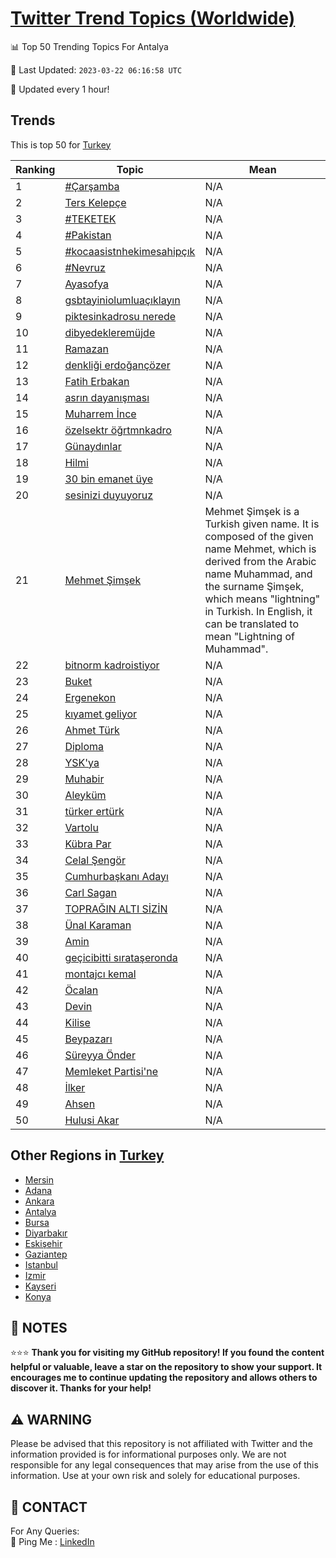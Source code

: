 [Twitter Trend Topics (Worldwide)](https://github.com/ErcinDedeoglu/Twitter-Trend-Topics)
==========


📊 Top 50 Trending Topics For Antalya

📆 Last Updated: `2023-03-22 06:16:58 UTC`

🔧 Updated every 1 hour!


## Trends

This is top 50 for [Turkey](</Turkey>)

| Ranking | Topic | Mean |
| ------- | ------------ | ------------ |
| 1 | [#Çarşamba](http://twitter.com/search?q=%23%c3%87ar%c5%9famba) | N/A |
| 2 | [Ters Kelepçe](http://twitter.com/search?q=Ters+Kelep%c3%a7e) | N/A |
| 3 | [#TEKETEK](http://twitter.com/search?q=%23TEKETEK) | N/A |
| 4 | [#Pakistan](http://twitter.com/search?q=%23Pakistan) | N/A |
| 5 | [#kocaasistnhekimesahipçık](http://twitter.com/search?q=%23kocaasistnhekimesahip%c3%a7%c4%b1k) | N/A |
| 6 | [#Nevruz](http://twitter.com/search?q=%23Nevruz) | N/A |
| 7 | [Ayasofya](http://twitter.com/search?q=Ayasofya) | N/A |
| 8 | [gsbtayiniolumluaçıklayın](http://twitter.com/search?q=gsbtayiniolumlua%c3%a7%c4%b1klay%c4%b1n) | N/A |
| 9 | [piktesinkadrosu nerede](http://twitter.com/search?q=piktesinkadrosu+nerede) | N/A |
| 10 | [dibyedekleremüjde](http://twitter.com/search?q=dibyedeklerem%c3%bcjde) | N/A |
| 11 | [Ramazan](http://twitter.com/search?q=Ramazan) | N/A |
| 12 | [denkliği erdoğançözer](http://twitter.com/search?q=denkli%c4%9fi+erdo%c4%9fan%c3%a7%c3%b6zer) | N/A |
| 13 | [Fatih Erbakan](http://twitter.com/search?q=Fatih+Erbakan) | N/A |
| 14 | [asrın dayanışması](http://twitter.com/search?q=asr%c4%b1n+dayan%c4%b1%c5%9fmas%c4%b1) | N/A |
| 15 | [Muharrem İnce](http://twitter.com/search?q=Muharrem+%c4%b0nce) | N/A |
| 16 | [özelsektr öğrtmnkadro](http://twitter.com/search?q=%c3%b6zelsektr+%c3%b6%c4%9frtmnkadro) | N/A |
| 17 | [Günaydınlar](http://twitter.com/search?q=G%c3%bcnayd%c4%b1nlar) | N/A |
| 18 | [Hilmi](http://twitter.com/search?q=Hilmi) | N/A |
| 19 | [30 bin emanet üye](http://twitter.com/search?q=30+bin+emanet+%c3%bcye) | N/A |
| 20 | [sesinizi duyuyoruz](http://twitter.com/search?q=sesinizi+duyuyoruz) | N/A |
| 21 | [Mehmet Şimşek](http://twitter.com/search?q=Mehmet+%c5%9eim%c5%9fek) | Mehmet Şimşek is a Turkish given name. It is composed of the given name Mehmet, which is derived from the Arabic name Muhammad, and the surname Şimşek, which means "lightning" in Turkish. In English, it can be translated to mean "Lightning of Muhammad". |
| 22 | [bitnorm kadroistiyor](http://twitter.com/search?q=bitnorm+kadroistiyor) | N/A |
| 23 | [Buket](http://twitter.com/search?q=Buket) | N/A |
| 24 | [Ergenekon](http://twitter.com/search?q=Ergenekon) | N/A |
| 25 | [kıyamet geliyor](http://twitter.com/search?q=k%c4%b1yamet+geliyor) | N/A |
| 26 | [Ahmet Türk](http://twitter.com/search?q=Ahmet+T%c3%bcrk) | N/A |
| 27 | [Diploma](http://twitter.com/search?q=Diploma) | N/A |
| 28 | [YSK'ya](http://twitter.com/search?q=YSK%27ya) | N/A |
| 29 | [Muhabir](http://twitter.com/search?q=Muhabir) | N/A |
| 30 | [Aleyküm](http://twitter.com/search?q=Aleyk%c3%bcm) | N/A |
| 31 | [türker ertürk](http://twitter.com/search?q=t%c3%bcrker+ert%c3%bcrk) | N/A |
| 32 | [Vartolu](http://twitter.com/search?q=Vartolu) | N/A |
| 33 | [Kübra Par](http://twitter.com/search?q=K%c3%bcbra+Par) | N/A |
| 34 | [Celal Şengör](http://twitter.com/search?q=Celal+%c5%9eeng%c3%b6r) | N/A |
| 35 | [Cumhurbaşkanı Adayı](http://twitter.com/search?q=Cumhurba%c5%9fkan%c4%b1+Aday%c4%b1) | N/A |
| 36 | [Carl Sagan](http://twitter.com/search?q=Carl+Sagan) | N/A |
| 37 | [TOPRAĞIN ALTI SİZİN](http://twitter.com/search?q=TOPRA%c4%9eIN+ALTI+S%c4%b0Z%c4%b0N) | N/A |
| 38 | [Ünal Karaman](http://twitter.com/search?q=%c3%9cnal+Karaman) | N/A |
| 39 | [Amin](http://twitter.com/search?q=Amin) | N/A |
| 40 | [geçicibitti sırataşeronda](http://twitter.com/search?q=ge%c3%a7icibitti+s%c4%b1rata%c5%9feronda) | N/A |
| 41 | [montajcı kemal](http://twitter.com/search?q=montajc%c4%b1+kemal) | N/A |
| 42 | [Öcalan](http://twitter.com/search?q=%c3%96calan) | N/A |
| 43 | [Devin](http://twitter.com/search?q=Devin) | N/A |
| 44 | [Kilise](http://twitter.com/search?q=Kilise) | N/A |
| 45 | [Beypazarı](http://twitter.com/search?q=Beypazar%c4%b1) | N/A |
| 46 | [Süreyya Önder](http://twitter.com/search?q=S%c3%bcreyya+%c3%96nder) | N/A |
| 47 | [Memleket Partisi'ne](http://twitter.com/search?q=Memleket+Partisi%27ne) | N/A |
| 48 | [İlker](http://twitter.com/search?q=%c4%b0lker) | N/A |
| 49 | [Ahsen](http://twitter.com/search?q=Ahsen) | N/A |
| 50 | [Hulusi Akar](http://twitter.com/search?q=Hulusi+Akar) | N/A |



## Other Regions in [Turkey](</Turkey>)

* [Mersin](</Turkey/Mersin.md>)
* [Adana](</Turkey/Adana.md>)
* [Ankara](</Turkey/Ankara.md>)
* [Antalya](</Turkey/Antalya.md>)
* [Bursa](</Turkey/Bursa.md>)
* [Diyarbakır](</Turkey/Diyarbakır.md>)
* [Eskişehir](</Turkey/Eskişehir.md>)
* [Gaziantep](</Turkey/Gaziantep.md>)
* [Istanbul](</Turkey/Istanbul.md>)
* [Izmir](</Turkey/Izmir.md>)
* [Kayseri](</Turkey/Kayseri.md>)
* [Konya](</Turkey/Konya.md>)



## 📝 NOTES

⭐⭐⭐ **Thank you for visiting my GitHub repository! If you found the content helpful or valuable, leave a star on the repository to show your support. It encourages me to continue updating the repository and allows others to discover it. Thanks for your help!**


## ⚠️ WARNING

Please be advised that this repository is not affiliated with Twitter and the information provided is for informational purposes only. We are not responsible for any legal consequences that may arise from the use of this information. Use at your own risk and solely for educational purposes.


## 📨 CONTACT

 For Any Queries:  
            🏓 Ping Me : [LinkedIn](https://www.linkedin.com/in/ercindedeoglu/)
